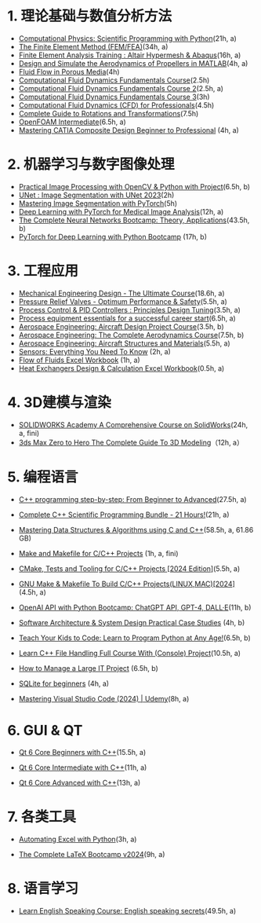 # 1. 理论基础与数值分析方法

-   [Computational Physics: Scientific Programming with Python](https://www.udemy.com/course/computational-physics/?couponCode=2021PM20)(21h, a)
-   [The Finite Element Method (FEM/FEA)](https://www.udemy.com/course/the-finite-element-method/?couponCode=LEADERSALE24B)(34h, a)
-   [Finite Element Analysis Training : Altair Hypermesh & Abaqus](https://www.udemy.com/course/complete-course-altair-hypermesh-abaqusindustry-projects/?kw=Finite+Element+Analysis+Training+%3A+Altair+Hypermesh+%26+Abaqus&src=sac&couponCode=LEADERSALE24B)(16h, a)
-   [Design and Simulate the Aerodynamics of Propellers in MATLAB](https://www.udemy.com/course/aerodynamics-propeller-matlab-simulate-design-wing/?kw=Design+and+Simulate+the+Aerodynamics+of+Propellers+in+MATLAB&src=sac&couponCode=LEADERSALE24B)(4h, a)
-   [Fluid Flow in Porous Media](https://www.udemy.com/course/fluid-flow-in-porous-media/?couponCode=2021PM20)(4h)
-   [Computational Fluid Dynamics Fundamentals Course](https://www.udemy.com/course/computational-fluid-dynamics-fundamentals-course/?couponCode=2021PM20)(2.5h)
-   [Computational Fluid Dynamics Fundamentals Course 2](https://www.udemy.com/course/computational-fluid-dynamics-fundamentals-course-2/?kw=Computational+Fluid+Dynamics+Fundamentals+Course&src=sac&couponCode=2021PM20)(2.5h, a)
-   [Computational Fluid Dynamics Fundamentals Course 3](https://www.udemy.com/course/computational-fluid-dynamics-fundamentals-course-3/?couponCode=2021PM20)(3h)
-   [Computational Fluid Dynamics (CFD) for Professionals](https://www.udemy.com/course/cfd-for-professionals/?couponCode=2021PM20)(4.5h)
-   [Complete Guide to Rotations and Transformations](https://www.udemy.com/course/complete-guide-to-rotations-and-transformations/?couponCode=2021PM20)(7.5h)
-   [OpenFOAM Intermediate](https://www.udemy.com/course/openfoam-intermediate/?couponCode=2021PM20)(6.5h, a)
-   [Mastering CATIA Composite Design Beginner to Professional](https://www.udemy.com/course/mastering-catia-composite-design-beginner-to-professional/?couponCode=LEADERSALE24B) (4h, a)

# 2. 机器学习与数字图像处理

-   [Practical Image Processing with OpenCV & Python with Project](https://www.udemy.com/course/image-processing-using-opencv-from-zero-to-hero/?kw=Practical+Image+Processing+with+OpenCV+%26+Python+with+Project&src=sac&couponCode=LEADERSALE24B)(6.5h, b)
-   [UNet : Image Segmentation with UNet 2023](https://www.udemy.com/course/unet-image-segmentation-with-unet-2023/?couponCode=2021PM20)(2h)
-   [Mastering Image Segmentation with PyTorch](https://www.udemy.com/course/mastering-image-segmentation-with-pytorch/?couponCode=2021PM20)(5h)
-   [Deep Learning with PyTorch for Medical Image Analysis](https://www.udemy.com/course/deep-learning-with-pytorch-for-medical-image-analysis/?couponCode=2021PM20)(12h, a)
-   [The Complete Neural Networks Bootcamp: Theory, Applications](https://www.udemy.com/course/the-complete-neural-networks-bootcamp-theory-applications/?couponCode=KEEPLEARNING)(43.5h, b)
-   [PyTorch for Deep Learning with Python Bootcamp](https://www.udemy.com/course/pytorch-for-deep-learning-with-python-bootcamp/?kw=PyTorch+for+Deep+Learning+with+Python+Bootcamp&src=sac&couponCode=LEADERSALE24B) (17h, b)

# 3. 工程应用

-   [Mechanical Engineering Design - The Ultimate Course](https://www.udemy.com/course/mechanical-engineering-design-ultimate-course/?couponCode=2021PM20)(18.6h, a)
-   [Pressure Relief Valves - Optimum Performance & Safety](https://www.udemy.com/course/pressure-relief-valves-optimum-performance-safety/?kw=Pressure+Relief+Valves+-+Optimum+Performance+%26+Safety&src=sac&couponCode=LEADERSALE24B)(5.5h, a)
-   [Process Control & PID Controllers : Principles Design Tuning](https://www.udemy.com/course/process-control-pid-controllers-principles-design-tuning/?kw=Process+Control+%26+PID+Controllers+%3A+Principles+Design+Tuning&src=sac&couponCode=LEADERSALE24B)(3.5h, a)
-   [Process equipment essentials for a successful career start](https://www.udemy.com/course/process-equipment-essentials-for-a-successful-career-start/?couponCode=2021PM20)(6.5h, a)
-   [Aerospace Engineering: Aircraft Design Project Course](https://www.udemy.com/course/aerospace-engineering-aircraft-design-project-course/?kw=Aerospace+Engineering%3A+Aircraft+Design+Project+Course&src=sac&couponCode=LEADERSALE24B)(3.5h, b)
-   [Aerospace Engineering: The Complete Aerodynamics Course](https://www.udemy.com/course/aerospace-engineering-the-complete-aerodynamics-course/?kw=Aerospace+Engineering%3A+The+Complete+Aerodynamics+Course&src=sac&couponCode=LEADERSALE24B)(7.5h, b)
-   [Aerospace Engineering: Aircraft Structures and Materials](https://www.udemy.com/course/aerospace-engineering-aircraft-structures-and-materials/?kw=Aerospace+Engineering%3A+Aircraft+Structures+and+Materials&src=sac&couponCode=LEADERSALE24B)(5.5h, a)
-   [Sensors: Everything You Need To Know](https://www.udemy.com/course/sensors-interfacing-sensor-wiring-sensor-temperature-humidity-sensors/?couponCode=2021PM20) (2h, a)
-   [Flow of Fluids Excel Workbook](https://www.udemy.com/course/flow-of-fluids-excel-workbook/?couponCode=LEADERSALE24B) (1h, a)
-   [Heat Exchangers Design & Calculation Excel Workbook](https://www.udemy.com/course/heat-exchangers-design-calculation-excel-workbook/?couponCode=2021PM20)(0.5h, a)


# 4. 3D建模与渲染

- [SOLIDWORKS Academy A Comprehensive Course on SolidWorks](https://www.udemy.com/course/solidworks-ncd)(24h, a, fini)
- [3ds Max Zero to Hero The Complete Guide To 3D Modeling](https://www.udemy.com/course/3ds-max-zero-to-hero/?couponCode=LEADERSALE24B)（12h, a）

# 5. 编程语言

-   [C++ programming step-by-step: From Beginner to Advanced](https://www.udemy.com/course/cplusplus-programming-step-by-step/?kw=C%2B%2B+programming+step-by-step%3A+From+Beginner+to+Advanced&src=sac&couponCode=LEADERSALE24B)(27.5h, a)
    
-   [Complete C++ Scientific Programming Bundle - 21 Hours!](https://www.udemy.com/course/cpp-for-scientific-programming/?kw=Complete+C%2B%2B+Scientific+Programming+Bundle&src=sac&couponCode=LEADERSALE24B)(21h, a)
    
-   [Mastering Data Structures & Algorithms using C and C++](https://www.udemy.com/course/datastructurescncpp/?kw=Mastering+Data+Structures+%26+Algorithms+using+C+and+C%2B%2B&src=sac&couponCode=LEADERSALE24B)(58.5h, a, 61.86 GB)
    
-   [Make and Makefile for C/C++ Projects](https://www.udemy.com/course/make-and-makefile-for-cc-projects-2022-edition/?kw=Make+and+Makefile+for+C%2FC%2B%2B+Projects&src=sac&couponCode=LEADERSALE24B) (1h, a, fini)
    
-   [CMake, Tests and Tooling for C/C++ Projects [2024 Edition]](https://www.udemy.com/course/cmake-tests-and-tooling-for-cc-projects/?kw=CMake%2C+Tests+and+Tooling+for+C%2FC%2B%2B+Projects&src=sac&couponCode=LEADERSALE24B)(5.5h, a)
    
-   [GNU Make & Makefile To Build C/C++ Projects(LINUX,MAC)[2024]](https://www.udemy.com/course/gnu-make-makefile-to-build-cc-projects-linuxmac/?couponCode=2021PM20) (4.5h, a)

-   [OpenAI API with Python Bootcamp: ChatGPT API, GPT-4, DALL·E](https://www.udemy.com/course/openai-api-chatgpt-gpt4-with-python-bootcamp/?couponCode=2021PM20)(11h, b)

-   [Software Architecture & System Design Practical Case Studies](https://www.udemy.com/course/software-architecture-system-design-practical-case-studies/?kw=Software+Architecture+%26+System+Design+Practical+Case+Studies&src=sac&couponCode=LEADERSALE24B) (4h, b)
    
-   [Teach Your Kids to Code: Learn to Program Python at Any Age!](https://www.udemy.com/course/teach-your-kids-to-code/?kw=Teach+Your+Kids+to+Code%3A+Learn+to+Program+Python+at+Any+Age%21&src=sac&couponCode=LEADERSALE24B)(6.5h, b)
    
-   [Learn C++ File Handling Full Course With (Console) Project](https://www.udemy.com/course/learn-c-file-handling-full-course-with-console-project/?couponCode=KEEPLEARNING)(10.5h, a)

-   [How to Manage a Large IT Project](https://www.udemy.com/course/managing-a-large-it-project/?couponCode=LEADERSALE24B) (6.5h, b)

-   [SQLite for beginners](https://www.udemy.com/course/sqlite-for-beginners/?couponCode=LEADERSALE24B) (4h, a)

-   [Mastering Visual Studio Code (2024) | Udemy](https://www.udemy.com/course/mastering-visual-studio-code/?couponCode=KEEPLEARNING)(8h, a)

# 6. GUI & QT

-   [Qt 6 Core Beginners with C++](https://www.udemy.com/course/qt-6-core-beginners-with-cpp/?kw=Qt+6+Core+Beginners+with+C%2B%2B&src=sac&couponCode=LEADERSALE24B)(15.5h, a)
    
-   [Qt 6 Core Intermediate with C++](https://www.udemy.com/course/qt-6-core-intermediate/?kw=Qt+6+Core+Intermediate+with+C%2B%2B&src=sac&couponCode=LEADERSALE24B)(11h, a)
    
-   [Qt 6 Core Advanced with C++](https://www.udemy.com/course/qt-6-core-advanced/?kw=Qt+6+Core+Advanced+with+C%2B%2B&src=sac&couponCode=LEADERSALE24B)(13h, a)

# 7. 各类工具

-   [Automating Excel with Python](https://www.udemy.com/course/automating-excel-with-python/?couponCode=KEEPLEARNING)(3h, a)
    
-   [The Complete LaTeX Bootcamp v2024](https://www.udemy.com/course/writing-a-full-latex-document-from-scratch/?couponCode=2021PM20)(9h, a)

# 8. 语言学习

-   [Learn English Speaking Course: English speaking secrets](https://www.udemy.com/course/how-to-understand-native-speakers/?kw=Learn+English+Speaking+Course%3A+English+speaking+secrets&src=sac&couponCode=LEADERSALE24B)(49.5h, a)
